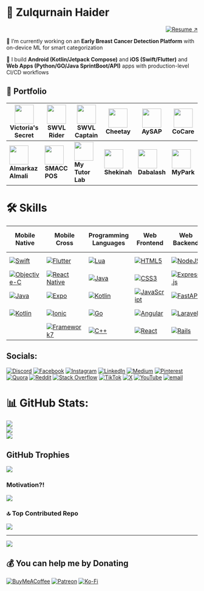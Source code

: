 # 💫 Zulqurnain Haider
<p align="right">
  <a href="https://drive.google.com/file/d/1feiEK8syZQCPJm3wKaQiCvWVve_aC7lX/view?usp=sharing" target="_blank" rel="noopener noreferrer">
    <img src="https://img.shields.io/badge/Download%20CV-%E2%86%97-blue?style=for-the-badge" alt="Resume ↗" />
  </a>
</p>



🔭 I’m currently working on an **Early Breast Cancer Detection Platform** with on-device ML for smart categorization

📱 I build **Android (Kotlin/Jetpack Compose)** and **iOS (Swift/Flutter)** and **Web Apps (Python/GO/Java SprintBoot/API)** apps with production-level CI/CD workflows

## 🚀 Portfolio

| [<img src="https://play-lh.googleusercontent.com/G8r8SvkgHSY2hw0fyUnBnx53WgboLyzscnd1jClhP1bu7fPUhueFLczHFf8SMIIA2g=s70" width="50">](https://play.google.com/store/apps/details?id=com.victoriassecret.vsaa) <br> **Victoria's Secret** | [<img src="https://mir-s3-cdn-cf.behance.net/projects/404/760d0180082773.Y3JvcCwzMTcxLDI0ODEsNDE2LDA.png" width="50">](https://play.google.com/store/apps/details?id=io.swvl.customer) <br> **SWVL Rider** | [<img src="https://play-lh.googleusercontent.com/KDjJYyErQqLWeI7DAiBJNnCR-NIJ2OzNRatvoSORVICjW89GpyLwtutwDUBQ8ct3FLY=s70" width="50">](https://play.google.com/store/apps/details?id=io.swvl.captain) <br> **SWVL Captain** | [<img src="https://is1-ssl.mzstatic.com/image/thumb/Purple116/v4/d2/3a/02/d23a0256-a2a6-fc6b-087f-0d064e2688e4/AppIcon-0-0-1x_U007emarketing-0-7-0-85-220.png/512x512bb.jpg" width="50">](https://www.apkshub.com/app/com.app.cheetay) <br> **Cheetay** | [<img src="https://images.sftcdn.net/images/t_app-icon-m/p/8072bade-d2ca-4946-bdc5-341b17034a56/1796539678/aysap-logo" width="50">](https://apkpure.com/aysap/com.cheetay.riderapp) <br> **AySAP** | [<img src="https://is1-ssl.mzstatic.com/image/thumb/Purple124/v4/27/c6/f8/27c6f875-2bc2-7948-2f4e-09f9624eeaf7/AppIcon-0-0-1x_U007emarketing-0-0-0-7-0-0-sRGB-0-0-0-GLES2_U002c0-512MB-85-220-0-0.png/460x0w.webp" width="50">](https://apps.apple.com/fj/app/cocare-app/id1519416410) <br> **CoCare** |
|---|---|---|---|---|---|
| [<img src="https://is1-ssl.mzstatic.com/image/thumb/Purple112/v4/04/2b/9b/042b9b84-58b7-41a6-b24d-f0723d0b736f/AppIcon-1x_U007emarketing-0-7-0-85-220.png/460x0w.webp" width="50">](https://apps.apple.com/us/app/almarkaz-almali/id6443934322) <br> **Almarkaz Almali** | [<img src="https://play-lh.googleusercontent.com/DClaC5jffLrHrMBbcllGCoDx0B6mmSlvudsoUw6AnKdwwWFy8vPFVQDPsyaYiOUEycVO=s70" width="50">](https://play.google.com/store/apps/details?id=com.arabsea.smacc_zatca) <br> **SMACC POS** | [<img src="https://encrypted-tbn0.gstatic.com/images?q=tbn:ANd9GcTlZcbBNHXtxCC2FMTDzoHm-vWK_66mGRsFig&s=s70" width="50">](https://apkpure.com/my-tutor-lab/com.app.mytutorlab/download) <br> **My Tutor Lab** | [<img src="https://play-lh.googleusercontent.com/59MUMS2QqJdSXpF0A8jCr-m77ZRM12SZUOshURx-Iofxll0yLquDYf4z1tOwccb239I=s70" width="50">](https://apps.apple.com/us/app/shekinah-app/id1072171997) <br> **Shekinah** | [<img src="https://is3-ssl.mzstatic.com/image/thumb/Purple116/v4/40/b9/7a/40b97a98-c81f-dee2-4663-443181e42954/source/256x256bb.jpg" width="50">](https://apkpure.com/dabalash/mx.decsa.dabalash) <br> **Dabalash** | [<img src="https://play-lh.googleusercontent.com/RxU-v-N63YFnigsOkv9hk2zu3CrYzTe2rQbJtS0Kc67yrsR5wTXrIdkD-YuBUUlACA=s70" width="50">](https://play.google.com/store/apps/details?id=com.sdsol.myparkclient.activities) <br> **MyPark** |


# 🛠 Skills

| Mobile Native | Mobile Cross | Programming Languages | Web Frontend | Web Backend | Databases | DevOps / Cloud / CI-CD | AI / Data / ML | Design / UI/UX | Tools / Others |
|---------------|--------------|---------------------|--------------|------------|-----------|-----------------------|----------------|----------------|----------------|
| [![Swift](https://img.shields.io/badge/swift-F54A2A?style=flat-square&logo=swift&logoColor=white)](https://developer.apple.com/swift/) | [![Flutter](https://img.shields.io/badge/Flutter-%2302569B.svg?style=flat-square&logo=Flutter&logoColor=white)](https://flutter.dev/) | [![Lua](https://img.shields.io/badge/lua-%232C2D72.svg?style=flat-square&logo=lua&logoColor=white)](https://www.lua.org/) | [![HTML5](https://img.shields.io/badge/html5-%23E34F26.svg?style=flat-square&logo=html5&logoColor=white)](https://developer.mozilla.org/en-US/docs/Web/HTML) | [![NodeJS](https://img.shields.io/badge/node.js-6DA55F?style=flat-square&logo=node.js&logoColor=white)](https://nodejs.org/) | [![MySQL](https://img.shields.io/badge/mysql-4479A1.svg?style=flat-square&logo=mysql&logoColor=white)](https://www.mysql.com/) | [![AWS](https://img.shields.io/badge/AWS-%23FF9900.svg?style=flat-square&logo=amazon-aws&logoColor=white)](https://aws.amazon.com/) | [![TensorFlow](https://img.shields.io/badge/TensorFlow-%23FF6F00.svg?style=flat-square&logo=TensorFlow&logoColor=white)](https://www.tensorflow.org/) | [![Figma](https://img.shields.io/badge/figma-%23F24E1E.svg?style=flat-square&logo=figma&logoColor=white)](https://www.figma.com/) | [![Git](https://img.shields.io/badge/git-%23F05033.svg?style=flat-square&logo=git&logoColor=white)](https://git-scm.com/) |
| [![Objective-C](https://img.shields.io/badge/OBJECTIVE--C-%233A95E3.svg?style=flat-square&logo=apple&logoColor=white)](https://developer.apple.com/library/archive/documentation/Cocoa/Conceptual/ProgrammingWithObjectiveC/Introduction/Introduction.html) | [![React Native](https://img.shields.io/badge/react_native-%2320232a.svg?style=flat-square&logo=react&logoColor=%2361DAFB)](https://reactnative.dev/) | [![Java](https://img.shields.io/badge/java-%23ED8B00.svg?style=flat-square&logo=openjdk&logoColor=white)](https://www.java.com/) | [![CSS3](https://img.shields.io/badge/css3-%231572B6.svg?style=flat-square&logo=css3&logoColor=white)](https://developer.mozilla.org/en-US/docs/Web/CSS) | [![Express.js](https://img.shields.io/badge/express.js-%23404d59.svg?style=flat-square&logo=express&logoColor=%2361DAFB)](https://expressjs.com/) | [![Postgres](https://img.shields.io/badge/postgres-%23316192.svg?style=flat-square&logo=postgresql&logoColor=white)](https://www.postgresql.org/) | [![Azure](https://img.shields.io/badge/azure-%230072C6.svg?style=flat-square&logo=microsoftazure&logoColor=white)](https://azure.microsoft.com/) | [![PyTorch](https://img.shields.io/badge/PyTorch-%23EE4C2C.svg?style=flat-square&logo=PyTorch&logoColor=white)](https://pytorch.org/) | [![Adobe XD](https://img.shields.io/badge/Adobe%20XD-470137?style=flat-square&logo=Adobe%20XD&logoColor=#FF61F6)](https://www.adobe.com/products/xd.html) | [![GitHub](https://img.shields.io/badge/github-%23121011.svg?style=flat-square&logo=github&logoColor=white)](https://github.com/) |
| [![Java](https://img.shields.io/badge/java-%23ED8B00.svg?style=flat-square&logo=openjdk&logoColor=white)](https://www.java.com/) | [![Expo](https://img.shields.io/badge/expo-1C1E24?style=flat-square&logo=expo&logoColor=#D04A37)](https://expo.dev/) | [![Kotlin](https://img.shields.io/badge/kotlin-%237F52FF.svg?style=flat-square&logo=kotlin&logoColor=white)](https://kotlinlang.org/) | [![JavaScript](https://img.shields.io/badge/javascript-%23323330.svg?style=flat-square&logo=javascript&logoColor=%23F7DF1E)](https://developer.mozilla.org/en-US/docs/Web/JavaScript) | [![FastAPI](https://img.shields.io/badge/FastAPI-005571?style=flat-square&logo=fastapi)](https://fastapi.tiangolo.com/) | [![SQLite](https://img.shields.io/badge/sqlite-%2307405e.svg?style=flat-square&logo=sqlite&logoColor=white)](https://www.sqlite.org/) | [![Google Cloud](https://img.shields.io/badge/GoogleCloud-%234285F4.svg?style=flat-square&logo=google-cloud&logoColor=white)](https://cloud.google.com/) | [![NumPy](https://img.shields.io/badge/numpy-%23013243.svg?style=flat-square&logo=numpy&logoColor=white)](https://numpy.org/) | [![Adobe Illustrator](https://img.shields.io/badge/adobe%20illustrator-%23FF9A00.svg?style=flat-square&logo=adobe%20illustrator&logoColor=white)](https://www.adobe.com/products/illustrator.html) | [![GitLab](https://img.shields.io/badge/gitlab-%23FC6D26.svg?style=flat-square&logo=gitlab&logoColor=white)](https://gitlab.com/) |
| [![Kotlin](https://img.shields.io/badge/kotlin-%237F52FF.svg?style=flat-square&logo=kotlin&logoColor=white)](https://kotlinlang.org/) | [![Ionic](https://img.shields.io/badge/Ionic-%233880FF.svg?style=flat-square&logo=Ionic&logoColor=white)](https://ionicframework.com/) | [![Go](https://img.shields.io/badge/go-%2300ADD8.svg?style=flat-square&logo=go&logoColor=white)](https://golang.org/) | [![Angular](https://img.shields.io/badge/angular-%23DD0031.svg?style=flat-square&logo=angular&logoColor=white)](https://angular.io/) | [![Laravel](https://img.shields.io/badge/laravel-%23FF2D20.svg?style=flat-square&logo=laravel&logoColor=white)](https://laravel.com/) | [![MongoDB](https://img.shields.io/badge/MongoDB-%234ea94b.svg?style=flat-square&logo=mongodb&logoColor=white)](https://www.mongodb.com/) | [![Docker](https://img.shields.io/badge/docker-%230db7ed.svg?style=flat-square&logo=docker&logoColor=white)](https://www.docker.com/) | [![SciPy](https://img.shields.io/badge/SciPy-%230C55A5.svg?style=flat-square&logo=scipy&logoColor=%white)](https://www.scipy.org/) | [![Sketch](https://img.shields.io/badge/Sketch-FFB387?style=flat-square&logo=sketch&logoColor=black)](https://www.sketch.com/) | [![Jira](https://img.shields.io/badge/jira-%230076CC.svg?style=flat-square&logo=jira&logoColor=white)](https://www.atlassian.com/software/jira) |
|  | [![Framework7](https://img.shields.io/badge/framework7-%23EE350F.svg?style=flat-square&logo=framework7&logoColor=white)](https://framework7.io/) | [![C++](https://img.shields.io/badge/c++-%2300599C.svg?style=flat-square&logo=c%2B%2B&logoColor=white)](https://isocpp.org/) | [![React](https://img.shields.io/badge/react-%2320232a.svg?style=flat-square&logo=react&logoColor=%2361DAFB)](https://reactjs.org/) | [![Rails](https://img.shields.io/badge/rails-%23CC0000.svg?style=flat-square&logo=ruby-on-rails&logoColor=white)](https://rubyonrails.org/) | [![Redis](https://img.shields.io/badge/redis-%23DD0031.svg?style=flat-square&logo=redis&logoColor=white)](https://redis.io/) | [![CircleCI](https://img.shields.io/badge/circleci-%23161616.svg?style=flat-square&logo=circleci&logoColor=white)](https://circleci.com/) | [![mlflow](https://img.shields.io/badge/mlflow-%23d9ead3.svg?style=flat-square&logo=numpy&logoColor=blue)](https://mlflow.org/) | [![Canva](https://img.shields.io/badge/Canva-%2300C4CC.svg?style=flat-square&logo=Canva&logoColor=white)](https://www.canva.com/) | [![Trello](https://img.shields.io/badge/trello-%230076CC.svg?style=flat-square&logo=trello&logoColor=white)](https://trello.com/) |


## Socials:
[![Discord](https://img.shields.io/badge/Discord-%237289DA.svg?logo=discord&logoColor=white)](https://discord.gg/xxM9RM9K) [![Facebook](https://img.shields.io/badge/Facebook-%231877F2.svg?logo=Facebook&logoColor=white)](https://facebook.com/zulqurnainjj) [![Instagram](https://img.shields.io/badge/Instagram-%23E4405F.svg?logo=Instagram&logoColor=white)](https://instagram.com/zulqurnainjj) [![LinkedIn](https://img.shields.io/badge/LinkedIn-%230077B5.svg?logo=linkedin&logoColor=white)](https://linkedin.com/in/zulqurnainjj) [![Medium](https://img.shields.io/badge/Medium-12100E?logo=medium&logoColor=white)](https://medium.com/@zulqurnainjj) [![Pinterest](https://img.shields.io/badge/Pinterest-%23E60023.svg?logo=Pinterest&logoColor=white)](https://pinterest.com/zulqurnainjj) [![Quora](https://img.shields.io/badge/Quora-%23B92B27.svg?logo=Quora&logoColor=white)](https://quora.com/profile/zulqurnainjj) [![Reddit](https://img.shields.io/badge/Reddit-%23FF4500.svg?logo=Reddit&logoColor=white)](https://reddit.com/user/zulqurnainjj) [![Stack Overflow](https://img.shields.io/badge/-Stackoverflow-FE7A16?logo=stack-overflow&logoColor=white)](https://stackoverflow.com/users/8399299) [![TikTok](https://img.shields.io/badge/TikTok-%23000000.svg?logo=TikTok&logoColor=white)](https://tiktok.com/@zulqurnainjj) [![X](https://img.shields.io/badge/X-black.svg?logo=X&logoColor=white)](https://x.com/zulqurnainjj) [![YouTube](https://img.shields.io/badge/YouTube-%23FF0000.svg?logo=YouTube&logoColor=white)](https://youtube.com/@ZulqurnainCodingDiaries) [![email](https://img.shields.io/badge/Email-D14836?logo=gmail&logoColor=white)](mailto:zulqurnainjj@gmail.com) 


# 📊 GitHub Stats:
![](https://github-readme-stats.vercel.app/api?username=zulqurnain&theme=default&hide_border=false&include_all_commits=true&count_private=true)<br/>
![](https://nirzak-streak-stats.vercel.app/?user=zulqurnain&theme=default&hide_border=false)<br/>
![](https://github-readme-stats.vercel.app/api/top-langs/?username=zulqurnain&theme=default&hide_border=false&include_all_commits=true&count_private=true&layout=compact)

## GitHub Trophies
![](https://github-profile-trophy.vercel.app/?username=zulqurnain&theme=default_repocard&no-frame=true&no-bg=true&margin-w=4)

### Motivation?!
![](https://quotes-github-readme.vercel.app/api?type=horizontal&theme=gruvbox)

### 🔝 Top Contributed Repo
![](https://github-contributor-stats.vercel.app/api?username=zulqurnain&limit=5&theme=github_dark_dimmed&combine_all_yearly_contributions=true)

---
[![](https://visitcount.itsvg.in/api?id=zulqurnain&icon=8&color=0)](https://visitcount.itsvg.in)

  ## 💰 You can help me by Donating
  [![BuyMeACoffee](https://img.shields.io/badge/Buy%20Me%20a%20Coffee-ffdd00?style=for-the-badge&logo=buy-me-a-coffee&logoColor=black)](https://buymeacoffee.com/zulqurnainjj) [![Patreon](https://img.shields.io/badge/Patreon-F96854?style=for-the-badge&logo=patreon&logoColor=white)](https://patreon.com/zulqurnainjj) [![Ko-Fi](https://img.shields.io/badge/Ko--fi-F16061?style=for-the-badge&logo=ko-fi&logoColor=white)](https://ko-fi.com/zulqurnainjj) 

  
<!-- Proudly created with GPRM ( https://gprm.itsvg.in ) -->
